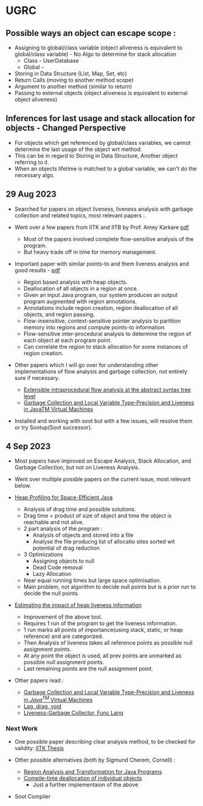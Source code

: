 # UGRC

## Possible ways an object can escape scope : 
* Assigning to global/class variable (object aliveness is equivalent to global/class variable) - No Algo to determine for stack allocation
    * Class - UserDatabase
    * Global - 
* Storing in Data Structure (List, Map, Set, etc)
* Return Calls (moving to another method scope)
* Argument to another method (similar to return) 
* Passing to external objects (object aliveness is equivalent to external object aliveness)

## Inferences for last usage and stack allocation for objects - Changed Perspective

* For objects which get referenced by global/class variables, we cannot determine the last usage of the object wrt method.
* This can be in regard to Storing in Data Structure, Another object referring to it.
* When an objects lifetime is matched to a global variable, we can't do the necessary algo.

## 29 Aug 2023

* Searched for papers on object liveness, liveness analysis with garbage collection and related topics, most relevant papers :. 
* Went over a few papers from IITK and IITB by Prof. Amey Karkare [pdf](https://www.cl.cam.ac.uk/~am21/papers/cc14.pdf) 
    * Most of the papers involved complete flow-sensitive analysis of the program.
    * But heavy trade off in time for memory management.

* Important paper with similar points-to and them liveness analysis and good results - [pdf](https://dl.acm.org/doi/pdf/10.1145/1029873.1029884) 
    * Region based analysis with heap objects.
    * Deallocation of all objects in a region at once.
    * Given an input Java program, our system produces an output program augmented with region annotations.
    * Annotations include region creation, region deallocation of all objects, and region passing.
    * Flow-insensitive, context-sensitive pointer analysis to partition memory into regions and compute points-to information.
    * Flow-sensitive inter-procedural analysis to determine the region of each object at each program point.
    * Can correlate the region to stack allocation for some instances of region creation.

* Other papers which I will go over for understanding other implementations of flow analysis and garbage collection, not entirely sure if necessary. 
    * [Extensible intraprocedural flow analysis at the abstract syntax tree level](https://pdf.sciencedirectassets.com/271600/1-s2.0-S0167642313X00085/1-s2.0-S0167642312000172/main.pdf?X-Amz-Security-Token=IQoJb3JpZ2luX2VjEOn%2F%2F%2F%2F%2F%2F%2F%2F%2F%2FwEaCXVzLWVhc3QtMSJIMEYCIQD1589VxK0HfYZfbV2F7s3zxvOt2ZC%2B%2F48fXFZcygFulQIhAJ24NNPlf6oOmyekSB91NkD14TSEasVTxretSaeDRVjOKrsFCLH%2F%2F%2F%2F%2F%2F%2F%2F%2F%2FwEQBRoMMDU5MDAzNTQ2ODY1Igwr0fUjcVcw2mzJd7gqjwWGhXZp6fdtVlwprBG5VBOd%2BysLQp%2B0CMyNoF7vBtidV1z6%2FaIeHSTK7hbNb6Av8mEzLFHrGVYQ8E9lLMsm68JVhS%2Bu98fl1BtRRiM%2FwlA11WPK78nXBV8rbth255wfWCzaUxrE0SuLqg06lNdTm7oRzgiVAeKBLmXf1DyYinBDyBJDad0xXAxBN1PoFsVQjKJN9o7oBbxFVU2VdDjomtj%2F7aoz0hkoSatP%2Bd8XNjG1pGwcB3RqO79aNIY3jm4lcgYn7Hm2X6ky6oAU512JU3xuGlKlbs2BruEz1lMp2ruOc3k3Ty%2B3xlY%2FUYOdcZ9wVLwaj3NkRbnwXQguWvn6kstvJzuF7KWyXBtpInfW5nYj4TVWqx1MnOyh%2B9X7ZN1QDRCc4xSXv8sggq4e0JlrrZBhdNiwBjMXsWxSP3I846vKIbSPUDIcEappv3ig%2BBKoIdOwSNpzrN0BneN1VbgG9SurTtDXSinY0nAdL6KeX3KejqyVfgVeKw%2FPpc9UiN%2FjKnOgndmmLjNjTXDsd2FuGQ29FJkdFnJouY59vGbZMtYMWXS4m7cU6c1r3x71MaLyP8Txv5n%2BtOArf%2FL9F3moUqrIOgKl%2Bj5NbYXCrPV3TxSeAJwFDQv1TLtxAwH3NCClGqgZUmroq3dCZTiJFf73v7R7VaUGSgKlvhUXKwpEBQpwmRrZOnu9USQ%2F0V68d5wCBuxUUsChYYAUvOjODMMyZ7E5nkcvHcRGCjonlvmTV%2Bh7PPqVTh4z1z9QgyhrYsypjf9mSnxf3AWc240npEU37yVuWKn%2FWjuqZ9uXazsKEXlZj3qjSsuX79xpmvq1IALg%2BuMJ7ifXGlQLas9JfCbTQzoQIhHqhNJWsylxTvjfyoRmMOiPuqcGOrABlumpqYNYt%2BZZKQGRUf4I9Qi4OXSfy8wmqD6rGlB%2F06OM5k%2FBpQIc5UIhkz4XeDMotploWKjyAsQ5Sr%2Fbx9p6GQ%2B5Y3A%2FmCloifaXpRQnm71OCghYmWue2QuypkitI4aVgWm8F6cEGqI8N6cARq0D3uqDbIcE2%2BtXf3KSbijZ%2BJ3JIPkon7RSGO3PBkEyQ%2FYoLjgzRSxnWo77ZAb1xU29xPVURUwfJwWMio5L2DvZErs%3D&X-Amz-Algorithm=AWS4-HMAC-SHA256&X-Amz-Date=20230830T003733Z&X-Amz-SignedHeaders=host&X-Amz-Expires=300&X-Amz-Credential=ASIAQ3PHCVTYXKCT224P%2F20230830%2Fus-east-1%2Fs3%2Faws4_request&X-Amz-Signature=b6314d45a1118266a241078389697785de7635bdce51c2680315719220664879&hash=1dde83a11067ce1e2146ca8655fb89eb6a0f6d572fd3bf5abd3e66dd5fb3b062&host=68042c943591013ac2b2430a89b270f6af2c76d8dfd086a07176afe7c76c2c61&pii=S0167642312000172&tid=spdf-db5d6b0e-d2e7-41eb-a4f6-4e27bfe5ea91&sid=2de72d1a8db9c94db27b2d177bf102e075c4gxrqb&type=client&tsoh=d3d3LnNjaWVuY2VkaXJlY3QuY29t&ua=0f005704025f00585b52&rr=7fe8f7444aaea90d&cc=in) 
    * [Garbage Collection and Local Variable Type-Precision and Liveness in JavaTM Virtual Machines](https://dl.acm.org/doi/pdf/10.1145/277652.277738) 

* Installed and working with soot but with a few issues, will resolve them or try Sootup(Soot successor).

## 4 Sep 2023

* Most papers have improved on Escape Analysis, Stack Allocation, and Garbage Collection, but not on Liveness Analysis.

* Went over multiple possble papers on the current issue, most relevant below.

* [Heap Profiling for Space-Efficient Java](https://dl.acm.org/doi/pdf/10.1145/378795.378820)
    * Analysis of drag time and possible solutions.
    * Drag time = product of size of object and time the object is reachable and not alive.
    * 2 part analysis of the program : 
        * Analysis of objects and stored into a file
        * Analyse the file producng list of allocatio sites sorted wit potential of drag reduction
    * 3 Optimizations
        * Assigning objects to null
        * Dead Code removal
        * Lazy Allocation
    * Near equal running times but large space optimisation.
    * Main problem, not algorithm to decide null points but is a prior run to decide the null points.

* [Estimating the impact of heap liveness information](https://www.researchgate.net/publication/221032951_Estimating_the_impact_of_heap_liveness_information_on_space_consumption_in_Java)
    * Improvement of the above tool.
    * Requires 1 run of the program to get the liveness information.
    * 1 run marks all points of importance(using stack, static, or heap reference) and are categorized.
    * Then Analysis of liveness takes all reference points as possible null assignment points.
    * At any point the object is used, all prev points are unmarked as possible null assignment points.
    * Last remaining points are the null assignment point.

* Other papers read : 
    * [Garbage Collection and Local Variable Type-Precision and Liveness in $Java^{TM}$ Virtual Machines](https://dl.acm.org/doi/pdf/10.1145/277650.277738)
    * [Lag, drag, void](https://dl.acm.org/doi/10.1145/232627.232633)
    * [Liveness-Garbage Collector, Func Lang](https://link.springer.com/chapter/10.1007/978-3-642-54807-9_5)

### Next Work

* One possible paper describing clear analysis method, to be checked for validity: [IITK Thesis](https://www.cse.iitk.ac.in/users/karkare/MTP/2013-14/vilay2014liveness.pdf)

* Other possible alternatives (both by Sigmund Cherem, Cornell) : 
    * [Region Analysis and Transformation for Java Programs](https://dl.acm.org/doi/10.1145/1029873.1029884)
    * [Compile-time deallocation of individual objects](https://dl.acm.org/doi/10.1145/1133956.1133975)
        * Just a further implementaion of the above

* Soot Compiler

